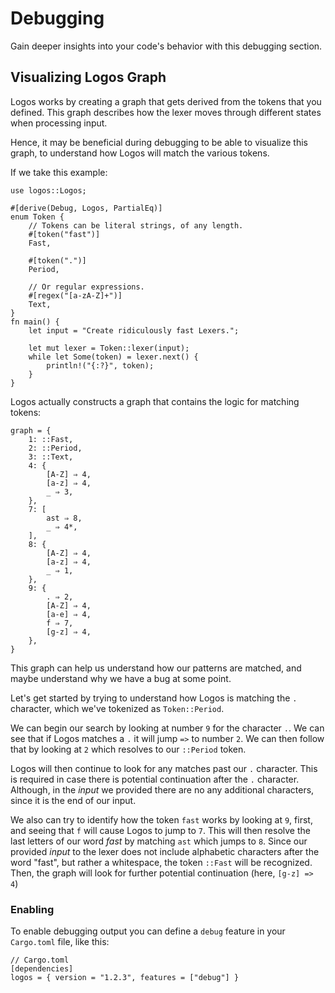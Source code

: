 # Debugging

Gain deeper insights into your code's behavior with this debugging section.

## Visualizing Logos Graph 

Logos works by creating a graph that gets derived from the tokens that you defined. This graph describes how the lexer moves through different states when processing input.

Hence, it may be beneficial during debugging to be able to visualize this graph, to understand how Logos will match the various tokens. 

If we take this example:
```rust,no_run,noplayground
use logos::Logos;

#[derive(Debug, Logos, PartialEq)]
enum Token {
    // Tokens can be literal strings, of any length.
    #[token("fast")]
    Fast,

    #[token(".")]
    Period,

    // Or regular expressions.
    #[regex("[a-zA-Z]+")]
    Text,
}
fn main() {
    let input = "Create ridiculously fast Lexers.";

    let mut lexer = Token::lexer(input);
    while let Some(token) = lexer.next() {
        println!("{:?}", token);
    }
}
```

Logos actually constructs a graph that contains the logic for matching tokens:
```
graph = {
    1: ::Fast,
    2: ::Period,
    3: ::Text,
    4: {
        [A-Z] ⇒ 4,
        [a-z] ⇒ 4,
        _ ⇒ 3,
    },
    7: [
        ast ⇒ 8,
        _ ⇒ 4*,
    ],
    8: {
        [A-Z] ⇒ 4,
        [a-z] ⇒ 4,
        _ ⇒ 1,
    },
    9: {
        . ⇒ 2,
        [A-Z] ⇒ 4,
        [a-e] ⇒ 4,
        f ⇒ 7,
        [g-z] ⇒ 4,
    },
}
```
This graph can help us understand how our patterns are matched, and maybe understand why we have a bug at some point.

Let's get started by trying to understand how Logos is matching the `.` character, which we've tokenized as `Token::Period`.

We can begin our search by looking at number `9` for the character `.`. We can see that if Logos matches a `.` it will jump `=>` to number `2`.  We can then follow that by looking at `2` which resolves to our `::Period` token. 

Logos will then continue to look for any matches past our `.` character.  This is required in case there is potential continuation after the `.` character. Although, in the _input_ we provided there are no any additional characters, since it is the end of our input.

We also can try to identify how the token `fast` works by looking at `9`, first, and seeing that `f` will cause Logos to jump to `7`. This will then resolve the last letters of our word _fast_ by matching `ast` which jumps to `8`. Since our provided _input_ to the lexer does not include alphabetic characters after the word "fast", but rather a whitespace, the token `::Fast` will be recognized. Then, the graph will look for further potential continuation (here, `[g-z] => 4`)

### Enabling 

To enable debugging output you can define a `debug` feature in your `Cargo.toml` file, like this:

```
// Cargo.toml
[dependencies]
logos = { version = "1.2.3", features = ["debug"] }
```
